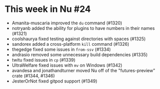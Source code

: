 # This week in Nu #24

- Amanita-muscaria improved the `du` command (#1320)
- notryanb added the ability for plugins to have numbers in their names (#1321)
- coolshaurya fixed testing against directories with spaces (#1325)
- sandorex added a cross-platform `kill` command (#1326)
- thegedge fixed some issues in `from-ssv` (#1334)
- andrasio removed some unnecessary build dependencies (#1335)
- twitu fixed issues in `cp` (#1339)
- UltraWelfare fixed issues with `mv` on Windows (#1342)
- avandesa and jonathandturner moved Nu off of the "futures-preview" crate (#1344, #1346)
- JesterOrNot fixed gitpod support (#1349)
